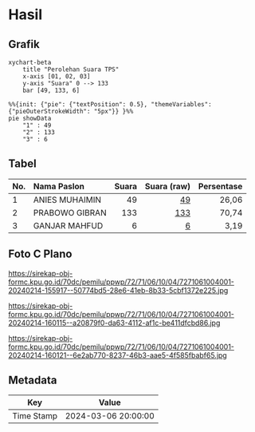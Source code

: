 # Hasil

## Grafik

```mermaid
xychart-beta
    title "Perolehan Suara TPS"
    x-axis [01, 02, 03]
    y-axis "Suara" 0 --> 133
    bar [49, 133, 6]
```

```mermaid
%%{init: {"pie": {"textPosition": 0.5}, "themeVariables": {"pieOuterStrokeWidth": "5px"}} }%%
pie showData
    "1" : 49
    "2" : 133
    "3" : 6
```

## Tabel

| No. | Nama Paslon    | Suara | Suara (raw) | Persentase |
|:--- |:-------------- | -----:| -----------:| ----------:|
| 1   | ANIES MUHAIMIN | 49    | [49][p-1]   | 26,06      |
| 2   | PRABOWO GIBRAN | 133   | [133][p-2]  | 70,74      |
| 3   | GANJAR MAHFUD  | 6     | [6][p-3]    | 3,19       |


[p-1]: https://github.com/gigit-pemilu/pemilu-2024-72-sulawesi-tengah/blob/main/pilpres/hitung-suara/sub/72-sulawesi-tengah/sub/71-kota-palu/sub/06-tatanga/sub/1004-pengawu/sub/001-tps/sub/paslon-1.txt
[p-2]: https://github.com/gigit-pemilu/pemilu-2024-72-sulawesi-tengah/blob/main/pilpres/hitung-suara/sub/72-sulawesi-tengah/sub/71-kota-palu/sub/06-tatanga/sub/1004-pengawu/sub/001-tps/sub/paslon-2.txt
[p-3]: https://github.com/gigit-pemilu/pemilu-2024-72-sulawesi-tengah/blob/main/pilpres/hitung-suara/sub/72-sulawesi-tengah/sub/71-kota-palu/sub/06-tatanga/sub/1004-pengawu/sub/001-tps/sub/paslon-3.txt

## Foto C Plano

https://sirekap-obj-formc.kpu.go.id/70dc/pemilu/ppwp/72/71/06/10/04/7271061004001-20240214-155917--50774bd5-28e6-41eb-8b33-5cbf1372e225.jpg

https://sirekap-obj-formc.kpu.go.id/70dc/pemilu/ppwp/72/71/06/10/04/7271061004001-20240214-160115--a20879f0-da63-4112-af1c-be411dfcbd86.jpg

https://sirekap-obj-formc.kpu.go.id/70dc/pemilu/ppwp/72/71/06/10/04/7271061004001-20240214-160121--6e2ab770-8237-46b3-aae5-4f585fbabf65.jpg


## Metadata

| Key        | Value               |
| ---------- | ------------------- |
| Time Stamp | 2024-03-06 20:00:00 |



